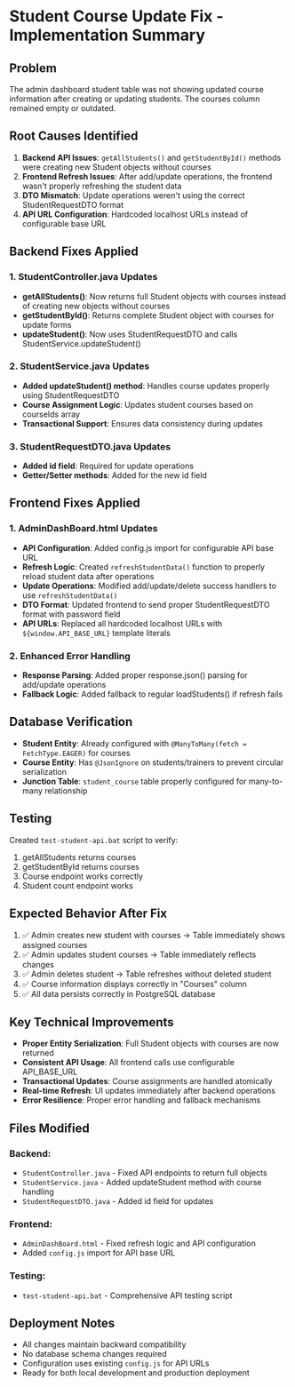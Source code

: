 # Student Course Update Fix - Implementation Summary

## Problem
The admin dashboard student table was not showing updated course information after creating or updating students. The courses column remained empty or outdated.

## Root Causes Identified
1. **Backend API Issues**: `getAllStudents()` and `getStudentById()` methods were creating new Student objects without courses
2. **Frontend Refresh Issues**: After add/update operations, the frontend wasn't properly refreshing the student data
3. **DTO Mismatch**: Update operations weren't using the correct StudentRequestDTO format
4. **API URL Configuration**: Hardcoded localhost URLs instead of configurable base URL

## Backend Fixes Applied

### 1. StudentController.java Updates
- **getAllStudents()**: Now returns full Student objects with courses instead of creating new objects without courses
- **getStudentById()**: Returns complete Student object with courses for update forms
- **updateStudent()**: Now uses StudentRequestDTO and calls StudentService.updateStudent()

### 2. StudentService.java Updates
- **Added updateStudent() method**: Handles course updates properly using StudentRequestDTO
- **Course Assignment Logic**: Updates student courses based on courseIds array
- **Transactional Support**: Ensures data consistency during updates

### 3. StudentRequestDTO.java Updates
- **Added id field**: Required for update operations
- **Getter/Setter methods**: Added for the new id field

## Frontend Fixes Applied

### 1. AdminDashBoard.html Updates
- **API Configuration**: Added config.js import for configurable API base URL
- **Refresh Logic**: Created `refreshStudentData()` function to properly reload student data after operations
- **Update Operations**: Modified add/update/delete success handlers to use `refreshStudentData()`
- **DTO Format**: Updated frontend to send proper StudentRequestDTO format with password field
- **API URLs**: Replaced all hardcoded localhost URLs with `${window.API_BASE_URL}` template literals

### 2. Enhanced Error Handling
- **Response Parsing**: Added proper response.json() parsing for add/update operations
- **Fallback Logic**: Added fallback to regular loadStudents() if refresh fails

## Database Verification
- **Student Entity**: Already configured with `@ManyToMany(fetch = FetchType.EAGER)` for courses
- **Course Entity**: Has `@JsonIgnore` on students/trainers to prevent circular serialization
- **Junction Table**: `student_course` table properly configured for many-to-many relationship

## Testing
Created `test-student-api.bat` script to verify:
1. getAllStudents returns courses
2. getStudentById returns courses  
3. Course endpoint works correctly
4. Student count endpoint works

## Expected Behavior After Fix
1. ✅ Admin creates new student with courses → Table immediately shows assigned courses
2. ✅ Admin updates student courses → Table immediately reflects changes
3. ✅ Admin deletes student → Table refreshes without deleted student
4. ✅ Course information displays correctly in "Courses" column
5. ✅ All data persists correctly in PostgreSQL database

## Key Technical Improvements
- **Proper Entity Serialization**: Full Student objects with courses are now returned
- **Consistent API Usage**: All frontend calls use configurable API_BASE_URL
- **Transactional Updates**: Course assignments are handled atomically
- **Real-time Refresh**: UI updates immediately after backend operations
- **Error Resilience**: Proper error handling and fallback mechanisms

## Files Modified
### Backend:
- `StudentController.java` - Fixed API endpoints to return full objects
- `StudentService.java` - Added updateStudent method with course handling
- `StudentRequestDTO.java` - Added id field for updates

### Frontend:
- `AdminDashBoard.html` - Fixed refresh logic and API configuration
- Added `config.js` import for API base URL

### Testing:
- `test-student-api.bat` - Comprehensive API testing script

## Deployment Notes
- All changes maintain backward compatibility
- No database schema changes required
- Configuration uses existing `config.js` for API URLs
- Ready for both local development and production deployment